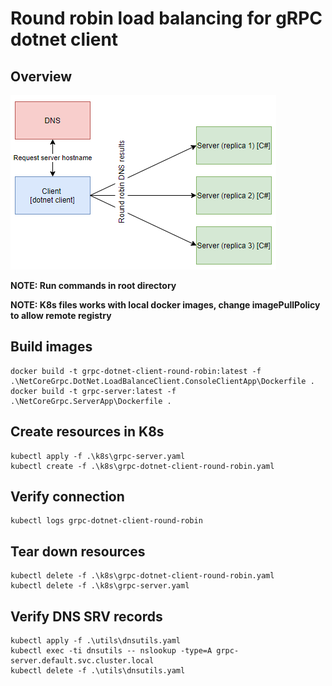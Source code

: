 # Round robin load balancing for gRPC dotnet client

## Overview

![Overview](./overview.PNG)

__NOTE: Run commands in root directory__

__NOTE: K8s files works with local docker images, change imagePullPolicy to allow remote registry__

## Build images
```
docker build -t grpc-dotnet-client-round-robin:latest -f .\NetCoreGrpc.DotNet.LoadBalanceClient.ConsoleClientApp\Dockerfile .
docker build -t grpc-server:latest -f .\NetCoreGrpc.ServerApp\Dockerfile .
```

## Create resources in K8s
```
kubectl apply -f .\k8s\grpc-server.yaml
kubectl create -f .\k8s\grpc-dotnet-client-round-robin.yaml
```

## Verify connection
```
kubectl logs grpc-dotnet-client-round-robin
```

## Tear down resources
```
kubectl delete -f .\k8s\grpc-dotnet-client-round-robin.yaml
kubectl delete -f .\k8s\grpc-server.yaml
```

## Verify DNS SRV records
```
kubectl apply -f .\utils\dnsutils.yaml
kubectl exec -ti dnsutils -- nslookup -type=A grpc-server.default.svc.cluster.local
kubectl delete -f .\utils\dnsutils.yaml
```